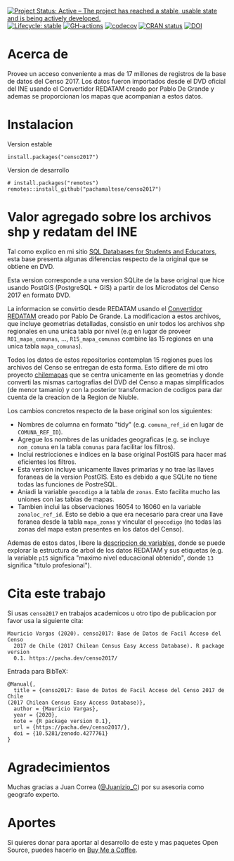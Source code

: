 <!-- badges: start -->
[![Project Status: Active – The project has reached a stable, usable state and is being actively developed.](https://lifecycle.r-lib.org/articles/figures/lifecycle-stable.svg)](https://lifecycle.r-lib.org/articles/stages.html#stable-1)
[![Lifecycle: stable](https://img.shields.io/badge/lifecycle-maturing-blue.svg)](https://www.tidyverse.org/lifecycle/#stable)
[![GH-actions](https://github.com/pachamaltese/censo2017/workflows/R-CMD-check/badge.svg)](https://github.com/pachamaltese/censo2017/actions)
[![codecov](https://codecov.io/gh/pachamaltese/censo2017/branch/main/graph/badge.svg?token=XI59cmGd15)](https://codecov.io/gh/pachamaltese/censo2017)
[![CRAN status](https://www.r-pkg.org/badges/version/censo2017)](https://CRAN.R-project.org/package=censo2017)
[![DOI](https://zenodo.org/badge/DOI/10.5281/zenodo.4277761.svg)](https://doi.org/10.5281/zenodo.4277761)
<!-- badges: end -->

# Acerca de

Provee un acceso conveniente a mas de 17 millones de registros de la base de datos del Censo 2017. Los datos fueron importados desde el DVD oficial del INE usando el Convertidor REDATAM creado por Pablo De Grande y ademas se proporcionan los mapas que acompanian a estos datos.

# Instalacion

Version estable
```
install.packages("censo2017")
```

Version de desarrollo
```
# install.packages("remotes")
remotes::install_github("pachamaltese/censo2017")
```

# Valor agregado sobre los archivos shp y redatam del INE

Tal como explico en mi sitio [SQL Databases for Students and Educators](https://databases.pacha.dev/), esta base presenta algunas diferencias respecto de la original que se obtiene en DVD.

Esta version corresponde a una version SQLite de la base original que hice usando PostGIS (PostgreSQL + GIS) a partir de los Microdatos del Censo 2017 en formato DVD. 

La informacion se convirtio desde REDATAM usando el [Convertidor REDATAM](https://github.com/discontinuos/redatam-converter/) creado por Pablo De Grande. La modificacion a estos archivos, que incluye geometrias detalladas, consistio en unir todos los archivos shp regionales en una unica tabla por nivel (e.g en lugar de proveer `R01_mapa_comunas`, ..., `R15_mapa_comunas` combine las 15 regiones en una unica tabla `mapa_comunas`).

Todos los datos de estos repositorios contemplan 15 regiones pues los archivos del Censo se entregan de esta forma. Esto difiere de mi otro proyecto [chilemapas](https://pacha.dev/chilemapas/) que se centra unicamente en las geometrias y donde converti las mismas cartografias del DVD del Censo a mapas simplificados (de menor tamanio) y con la posterior transformacion de codigos para dar cuenta de la creacion de la Region de Niuble.

Los cambios concretos respecto de la base original son los siguientes:
* Nombres de columna en formato "tidy" (e.g. `comuna_ref_id` en lugar de `COMUNA_REF_ID`).
* Agregue los nombres de las unidades geograficas (e.g. se incluye `nom_comuna` en la tabla `comunas` para facilitar los filtros).
* Inclui restricciones e indices en la base original PostGIS para hacer maś eficientes los filtros.
* Esta version incluye unicamente llaves primarias y no trae las llaves foraneas de la version PostGIS. Esto es debido a que SQLite no tiene todas las funciones de PostreSQL.
* Aniadi la variable `geocodigo` a la tabla de `zonas`. Esto facilita mucho las uniones con las tablas de mapas.
* Tambien inclui las observaciones 16054 to 16060 en la variable `zonaloc_ref_id`. Esto se debio a que era necesario para crear una llave foranea desde la tabla `mapa_zonas` y vincular el `geocodigo` (no todas las zonas del mapa estan presentes en los datos del Censo).

Ademas de estos datos, libere la [descripcion de variables](https://databases.pacha.dev/censo2017-descripcion-variables.xml), donde se puede explorar la estructura de arbol de los datos REDATAM y sus etiquetas (e.g. la variable `p15` significa "maximo nivel educacional obtenido", donde `13` significa "titulo profesional").

# Cita este trabajo

Si usas `censo2017` en trabajos academicos u otro tipo de publicacion por favor usa la siguiente cita:

```
Mauricio Vargas (2020). censo2017: Base de Datos de Facil Acceso del Censo
  2017 de Chile (2017 Chilean Census Easy Access Database). R package version
  0.1. https://pacha.dev/censo2017/
```

Entrada para BibTeX:

```
@Manual{,
  title = {censo2017: Base de Datos de Facil Acceso del Censo 2017 de Chile
(2017 Chilean Census Easy Access Database)},
  author = {Mauricio Vargas},
  year = {2020},
  note = {R package version 0.1},
  url = {https://pacha.dev/censo2017/},
  doi = {10.5281/zenodo.4277761}
}
```

# Agradecimientos

Muchas gracias a Juan Correa ([\@Juanizio_C](https://twitter.com/Juanizio_C/)) por su asesoria como geografo experto.

# Aportes

Si quieres donar para aportar al desarrollo de este y mas paquetes Open Source, puedes hacerlo en [Buy Me a Coffee](https://www.buymeacoffee.com/pacha/).
